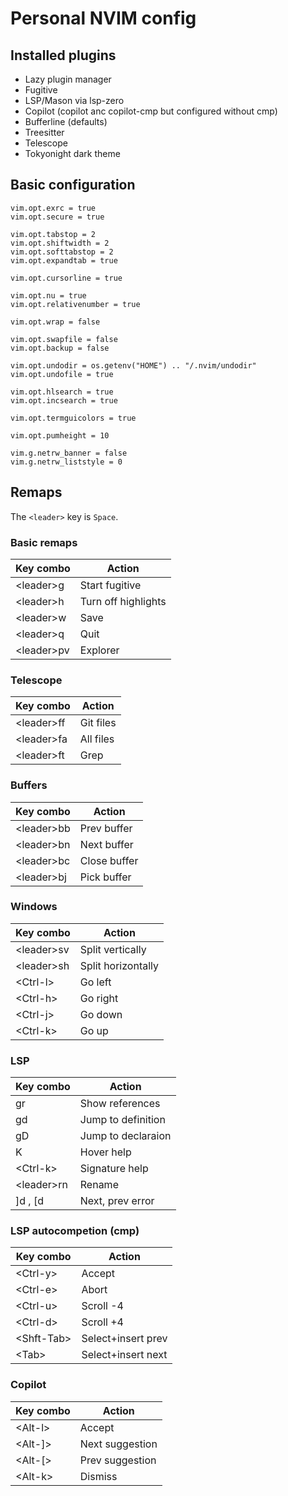 # Personal NVIM config

## Installed plugins

* Lazy plugin manager
* Fugitive 
* LSP/Mason via lsp-zero
* Copilot (copilot anc copilot-cmp but configured without cmp)
* Bufferline (defaults)
* Treesitter
* Telescope
* Tokyonight dark theme

## Basic configuration

```
vim.opt.exrc = true
vim.opt.secure = true

vim.opt.tabstop = 2
vim.opt.shiftwidth = 2
vim.opt.softtabstop = 2
vim.opt.expandtab = true

vim.opt.cursorline = true

vim.opt.nu = true
vim.opt.relativenumber = true

vim.opt.wrap = false

vim.opt.swapfile = false
vim.opt.backup = false

vim.opt.undodir = os.getenv("HOME") .. "/.nvim/undodir"
vim.opt.undofile = true

vim.opt.hlsearch = true
vim.opt.incsearch = true

vim.opt.termguicolors = true

vim.opt.pumheight = 10

vim.g.netrw_banner = false
vim.g.netrw_liststyle = 0
```

## Remaps

The ```<leader>``` key is ```Space```.

### Basic remaps

| Key combo    | Action              |
|--------------|---------------------|
| \<leader\>g  | Start fugitive      |
| \<leader\>h  | Turn off highlights |
| \<leader\>w  | Save                |
| \<leader\>q  | Quit                |
| \<leader\>pv | Explorer            |

### Telescope

| Key combo    | Action              |
|--------------|---------------------|
| \<leader\>ff | Git files           |
| \<leader\>fa | All files           |
| \<leader\>ft | Grep                |

### Buffers

| Key combo    | Action              |
|--------------|---------------------|
| \<leader\>bb | Prev buffer         |
| \<leader\>bn | Next buffer         |
| \<leader\>bc | Close buffer        |
| \<leader\>bj | Pick buffer         |

### Windows

| Key combo    | Action              |
|--------------|---------------------|
| \<leader\>sv | Split vertically    |
| \<leader\>sh | Split horizontally  |
| \<Ctrl-l\>   | Go left             |
| \<Ctrl-h\>   | Go right            |
| \<Ctrl-j\>   | Go down             |
| \<Ctrl-k\>   | Go up               |

### LSP

| Key combo    | Action              |
|--------------|---------------------|
| gr           | Show references     |
| gd           | Jump to definition  |
| gD           | Jump to declaraion  |
| K            | Hover help          |
| \<Ctrl-k\>   | Signature help      |
| \<leader\>rn | Rename              |
| ]d  , [d     | Next, prev error    |

### LSP autocompetion (cmp)

| Key combo    | Action              |
|--------------|---------------------|
| \<Ctrl-y\>   | Accept              |
| \<Ctrl-e\>   | Abort               |
| \<Ctrl-u\>   | Scroll -4           |
| \<Ctrl-d\>   | Scroll +4           |
| \<Shft-Tab\> | Select+insert prev  |
| \<Tab\>      | Select+insert next  |

### Copilot

| Key combo    | Action              |
|--------------|---------------------|
| \<Alt-l\>    | Accept              |
| \<Alt-]\>    | Next suggestion     |
| \<Alt-[\>    | Prev suggestion     |
| \<Alt-k\>    | Dismiss             |
